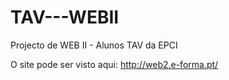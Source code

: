 # TAV---WEBII
Projecto de WEB II - Alunos TAV da EPCI

O site pode ser visto aqui:
http://web2.e-forma.pt/

